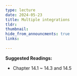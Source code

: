 ```yaml
---
type: lecture
date: 2024-05-23
title: Multiple integrations
tldr: 
thumbnail: 
hide_from_announcments: true
links: 
   
---
```

**Suggested Readings:**
- Chapter 14.1 ~ 14.3 and 14.5
